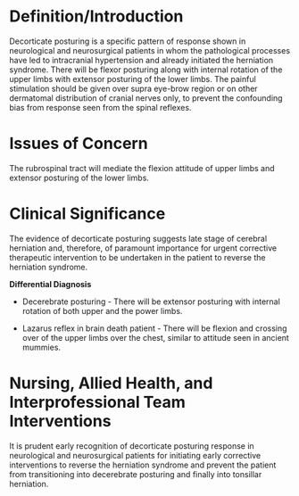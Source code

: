 # Definition/Introduction

Decorticate posturing is a specific pattern of response shown in neurological and neurosurgical patients in whom the pathological processes have led to intracranial hypertension and already initiated the herniation syndrome. There will be flexor posturing along with internal rotation of the upper limbs with extensor posturing of the lower limbs. The painful stimulation should be given over supra eye-brow region or on other dermatomal distribution of cranial nerves only, to prevent the confounding bias from response seen from the spinal reflexes.

# Issues of Concern

The rubrospinal tract will mediate the flexion attitude of upper limbs and extensor posturing of the lower limbs.

# Clinical Significance

The evidence of decorticate posturing suggests late stage of cerebral herniation and, therefore, of paramount importance for urgent corrective therapeutic intervention to be undertaken in the patient to reverse the herniation syndrome.

**Differential Diagnosis**

- Decerebrate posturing - There will be extensor posturing with internal rotation of both upper and the power limbs.

- Lazarus reflex in brain death patient - There will be flexion and crossing over of the upper limbs over the chest, similar to attitude seen in ancient mummies.

# Nursing, Allied Health, and Interprofessional Team Interventions

It is prudent early recognition of decorticate posturing response in neurological and neurosurgical patients for initiating early corrective interventions to reverse the herniation syndrome and prevent the patient from transitioning into decerebrate posturing and finally into tonsillar herniation.